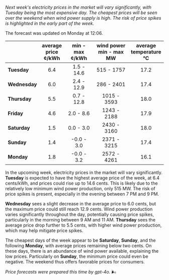 *Next week's electricity prices in the market will vary significantly, with Tuesday being the most expensive day. The cheapest prices will be seen over the weekend when wind power supply is high. The risk of price spikes is highlighted in the early part of the week.*

The forecast was updated on Monday at 12:06.

|              | average<br>price<br>¢/kWh | min - max<br>¢/kWh | wind power<br>min - max<br>MW | average<br>temperature<br>°C |
|:-------------|:----------------:|:----------------:|:-------------:|:-------------:|
| **Tuesday**  | 6.4              | 1.5 - 14.6       | 515 - 1757    | 17.2          |
| **Wednesday**| 6.0              | 2.4 - 12.9       | 286 - 2401    | 17.4          |
| **Thursday** | 5.5              | 0.7 - 12.8       | 1015 - 3593   | 18.0          |
| **Friday**   | 4.6              | 2.0 - 8.6        | 1243 - 2188   | 17.9          |
| **Saturday** | 1.5              | 0.0 - 3.0        | 2430 - 3160   | 18.0          |
| **Sunday**   | 1.4              | -0.0 - 3.0       | 2371 - 3215   | 17.4          |
| **Monday**   | 1.8              | -0.0 - 3.2       | 2572 - 4261   | 16.1          |

In the upcoming week, electricity prices in the market will vary significantly. **Tuesday** is expected to have the highest average price of the week, at 6.4 cents/kWh, and prices could rise up to 14.6 cents. This is likely due to the relatively low minimum wind power production, only 515 MW. The risk of price spikes is present, especially in the evening between 7 PM and 9 PM.

**Wednesday** sees a slight decrease in the average price to 6.0 cents, but the maximum price could still reach 12.9 cents. Wind power production varies significantly throughout the day, potentially causing price spikes, particularly in the morning between 9 AM and 11 AM. **Thursday** sees the average price drop further to 5.5 cents, with higher wind power production, which may help mitigate price spikes.

The cheapest days of the week appear to be **Saturday**, **Sunday**, and the following **Monday**, with average prices remaining below two cents. On these days, there is an abundance of wind power available, explaining the low prices. Particularly on **Sunday**, the minimum price could even be negative. The weekend thus offers favorable prices for consumers.

*Price forecasts were prepared this time by gpt-4o.* 🌬️
